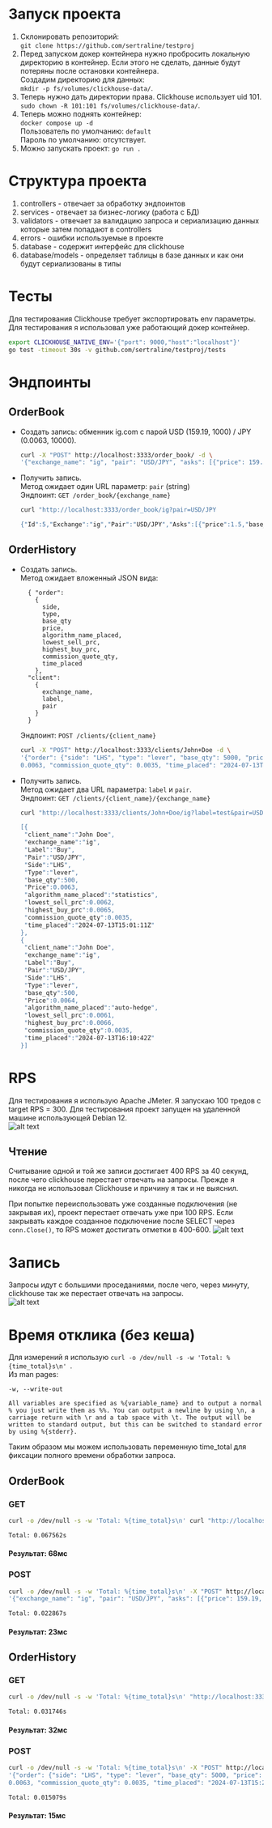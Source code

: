 # Запуск проекта
1. Склонировать репозиторий:  
`git clone https://github.com/sertraline/testproj`
2. Перед запуском докер контейнера нужно пробросить локальную директорию в контейнер. Если этого не сделать, данные будут потеряны после остановки контейнера.  
Создадим директорию для данных:  
`mkdir -p fs/volumes/clickhouse-data/`.
3. Теперь нужно дать директории права. Clickhouse использует uid 101.  
`sudo chown -R 101:101 fs/volumes/clickhouse-data/`.
3. Теперь можно поднять контейнер:  
`docker compose up -d`  
Пользователь по умолчанию: `default`  
Пароль по умолчанию: отсутствует.
4. Можно запускать проект: `go run .`

# Структура проекта  
1. controllers - отвечает за обработку эндпоинтов  
2. services - отвечает за бизнес-логику (работа с БД)  
3. validators - отвечает за валидацию запроса и сериализацию данных которые затем попадают в controllers  
4. errors - ошибки используемые в проекте  
5. database - содержит интерфейс для clickhouse  
6. database/models - определяет таблицы в базе данных и как они будут сериализованы в типы  

# Тесты
Для тестирования Clickhouse требует экспортировать env параметры. Для тестирования я использовал уже работающий докер контейнер.  
```bash
export CLICKHOUSE_NATIVE_ENV='{"port": 9000,"host":"localhost"}'
go test -timeout 30s -v github.com/sertraline/testproj/tests
```

# Эндпоинты
## OrderBook

* Создать запись: обменник ig.com с парой USD (159.19, 1000) / JPY (0.0063, 10000).
  ```bash
  curl -X "POST" http://localhost:3333/order_book/ -d \
  '{"exchange_name": "ig", "pair": "USD/JPY", "asks": [{"price": 159.19, "base_qty": 1000}], "bids": [{"price": 0.0063, "base_qty": 10000}]}'
  ```

* Получить запись.  
  Метод ожидает один URL параметр: `pair` (string)  
  Эндпоинт: `GET /order_book/{exchange_name}`   
  ```bash
  curl "http://localhost:3333/order_book/ig?pair=USD/JPY

  {"Id":5,"Exchange":"ig","Pair":"USD/JPY","Asks":[{"price":1.5,"base_qty":1000},{"price":2,"base_qty":200}],"Bids":[{"price":1.5,"base_qty":20000}]}
  ```


## OrderHistory

* Создать запись.  
  Метод ожидает вложенный JSON вида:  
  ```
    { "order": 
      { 
        side,
        type,
        base_qty
        price,
        algorithm_name_placed,
        lowest_sell_prc,
        highest_buy_prc,
        commission_quote_qty,
        time_placed
      },
    "client":
      {
        exchange_name,
        label,
        pair
      } 
    }
  ```
  Эндпоинт: `POST /clients/{client_name}`  
  ```bash
  curl -X "POST" http://localhost:3333/clients/John+Doe -d \
  '{"order": {"side": "LHS", "type": "lever", "base_qty": 5000, "price": 0.0065, "algorithm_name_placed": "statistics", "lowest_sell_prc": 0.0062, "highest_buy_prc":
  0.0063, "commission_quote_qty": 0.0035, "time_placed": "2024-07-13T15:24:11Z"}, "client": {"exchange_name": "ig", "label": "buy", "pair": "USD/JPY"}}'
  ```

* Получить запись.  
  Метод ожидает два URL параметра: `label` и `pair`.  
  Эндпоинт: `GET /clients/{client_name}/{exchange_name}`  
    ```bash
  curl "http://localhost:3333/clients/John+Doe/ig?label=test&pair=USD/JPY

  [{
     "client_name":"John Doe",
     "exchange_name":"ig",
     "Label":"Buy",
     "Pair":"USD/JPY",
     "Side":"LHS",
     "Type":"lever",
     "base_qty":500,
     "Price":0.0063,
     "algorithm_name_placed":"statistics",
     "lowest_sell_prc":0.0062,
     "highest_buy_prc":0.0065,
     "commission_quote_qty":0.0035,
     "time_placed":"2024-07-13T15:01:11Z"
    },
    {
     "client_name":"John Doe",
     "exchange_name":"ig",
     "Label":"Buy",
     "Pair":"USD/JPY",
     "Side":"LHS",
     "Type":"lever",
     "base_qty":500,
     "Price":0.0064,
     "algorithm_name_placed":"auto-hedge",
     "lowest_sell_prc":0.0061,
     "highest_buy_prc":0.0066,
     "commission_quote_qty":0.0035,
     "time_placed":"2024-07-13T16:10:42Z"
    }]
  ```  

# RPS
Для тестирования я использую Apache JMeter. Я запускаю 100 тредов с target RPS = 300. Для тестирования проект запущен на удаленной машине использующей Debian 12.  
![alt text](image.png)

## Чтение
Считывание одной и той же записи достигает 400 RPS за 40 секунд, после чего clickhouse перестает отвечать на запросы. Прежде я никогда не использовал Clickhouse и причину я так и не выяснил.  

При попытке переиспользовать уже созданные подключения (не закрывая их), проект перестает отвечать уже при 100 RPS. Если закрывать каждое созданное подключение после SELECT через `conn.Close()`, то RPS может достигать отметки в 400-600.
![alt text](image-2.png)

# Запись
Запросы идут с большими проседаниями, после чего, через минуту, clickhouse так же перестает отвечать на запросы.  
![alt text](image-3.png)

# Время отклика (без кеша)
Для измерений я использую `curl -o /dev/null -s -w 'Total: %{time_total}s\n' `.  
Из man pages:
```
-w, --write-out

All variables are specified as %{variable_name} and to output a normal % you just write them as %%. You can output a newline by using \n, a carriage return with \r and a tab space with \t. The output will be written to standard output, but this can be switched to standard error by using %{stderr}.
```  
Таким образом мы можем использовать переменную time_total для фиксации полного времени обработки запроса.

## OrderBook
### GET  
```bash
curl -o /dev/null -s -w 'Total: %{time_total}s\n' curl "http://localhost:3333/order_book/ig?pair=USD/JPY"

Total: 0.067562s
```  
#### Результат: 68мс

### POST
```bash
curl -o /dev/null -s -w 'Total: %{time_total}s\n' -X "POST" http://localhost:3333/order_book/ -d \
'{"exchange_name": "ig", "pair": "USD/JPY", "asks": [{"price": 159.19, "base_qty": 1000}], "bids": [{"price": 0.0063, "base_qty": 10000}]}'

Total: 0.022867s
```  
#### Результат: 23мс

## OrderHistory
### GET
```bash
curl -o /dev/null -s -w 'Total: %{time_total}s\n' "http://localhost:3333/clients/John+Doe/ig?label=test&pair=USD/JPY"

Total: 0.031746s
```
#### Результат: 32мс  

### POST
```bash
curl -o /dev/null -s -w 'Total: %{time_total}s\n' -X "POST" http://localhost:3333/clients/John+Doe -d \
'{"order": {"side": "LHS", "type": "lever", "base_qty": 5000, "price": 0.0065, "algorithm_name_placed": "statistics", "lowest_sell_prc": 0.0062, "highest_buy_prc":
0.0063, "commission_quote_qty": 0.0035, "time_placed": "2024-07-13T15:24:11Z"}, "client": {"exchange_name": "ig", "label": "buy", "pair": "USD/JPY"}}'

Total: 0.015079s
```
#### Результат: 15мс  

